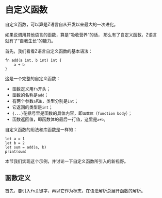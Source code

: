# 自定义函数

自定义函数，可以算是Z语言自从开发以来最大的一次进化。

如果说调用其他语言的函数，算是“吸收营养”的话，
那么有了自定义函数，Z语言就有了“自我生长”的能力。

首先，我们看看Z语言自定义函数的基本语法：

```z
fn add(a int, b int) int {
    a + b
}
```

这是一个完整的自定义函数：

- 函数定义用`fn`开头；
- 函数的名称是`add`；
- 有两个参数`a`和`b`，类型分别是`int`；
- 它返回的类型是`int`；
- `{...}`花括号里是函数的具体内容，即`函数体`（`function body`）；
- 函数返回值，即函数体的最后一行值，这里是`a+b`。

自定义函数的用法和库函数是一样的：

```z
let a = 1
let b = 2
let sum = add(a, b)
print(sum)
```

本节我们实现这个示例，并讨论一下自定义函数所引入的新视野。

## 函数定义

首先，要引入`fn`关键字，再以它作为标志，在语法解析总展开函数的解析。

```c

```
